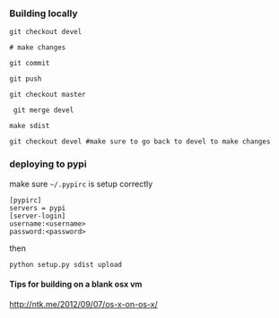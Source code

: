 ### Building locally

    git checkout devel

    # make changes

    git commit

    git push

    git checkout master

	 git merge devel

    make sdist

    git checkout devel #make sure to go back to devel to make changes

### deploying to pypi

make sure `~/.pypirc` is setup correctly

    [pypirc]
    servers = pypi
    [server-login]
    username:<username>
    password:<password>

then

    python setup.py sdist upload

#### Tips for building on a blank osx vm

http://ntk.me/2012/09/07/os-x-on-os-x/
